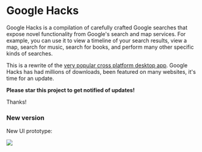 # Google Hacks

Google Hacks is a compilation of carefully crafted Google searches that expose novel functionality from Google's search and map services. For example, you can use it to view a timeline of your search results, view a map, search for music, search for books, and perform many other specific kinds of searches.

This is a rewrite of the [very popular cross platform desktop app](https://code.google.com/p/googlehacks/). Google Hacks has had millions of downloads, been featured on many websites, it's time for an update. 

**Please star this project to get notified of updates!**

Thanks! 

### New version

New UI prototype: 

![](https://cloudup.com/coOPn9GIjRp+)
